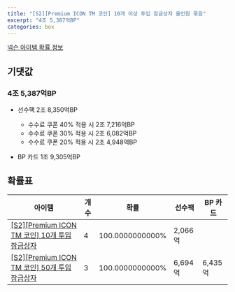 ```yaml
---
title: "[S2][Premium ICON TM 코인] 10개 이상 투입 잠금상자 올인원 묶음"
excerpt: "4조 5,387억BP"
categories: box
---
```

[넥슨 아이템 확률 정보](http://iteminfo.nexon.com/probability/fco?sn=7621)

## 기댓값
### 4조 5,387억BP
- 선수팩 2조 8,350억BP
  - 수수료 쿠폰 40% 적용 시 2조 7,216억BP
  - 수수료 쿠폰 30% 적용 시 2조 6,082억BP
  - 수수료 쿠폰 20% 적용 시 2조 4,948억BP

- BP 카드 1조 9,305억BP

## 확률표

|아이템|개수|확률|선수팩|BP 카드|
|---|---|---|---|---|
|[[S2][Premium ICON TM 코인] 10개 투입 잠금상자](/box/7618)|4|100.0000000000%|2,066억||
|[[S2][Premium ICON TM 코인] 50개 투입 잠금상자](/box/7619)|3|100.0000000000%|6,694억|6,435억|
